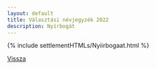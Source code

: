 ```yaml
---
layout: default
title: Választási névjegyzék 2022
description: Nyírbogát
---
```


{% include settlementHTMLs/Nyiirbogaat.html %}

[Vissza](../)